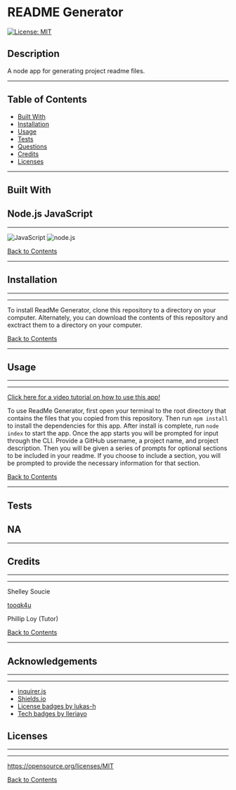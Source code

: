 # README Generator
[![License: MIT](https://img.shields.io/badge/License-MIT-yellow.svg)](https://opensource.org/licenses/MIT)

## Description 

A node app for generating project readme files.

---

## Table of Contents 

- [Built With](#built-with)
- [Installation](#installation)
- [Usage](#usage)
- [Tests](#tests)
- [Questions](#questions)
- [Credits](#credits)
- [Licenses](#licenses)

---

## Built With
 Node.js
 JavaScript
---
---

![JavaScript](https://img.shields.io/badge/javascript%20-%23323330.svg?&style=for-the-badge&logo=javascript&logoColor=%23F7DF1E)
![node.js](https://img.shields.io/badge/node.js%20-%2343853D.svg?&style=for-the-badge&logo=node.js&logoColor=white)

[Back to Contents](#table-of-contents)

---
## Installation

---
---



To install ReadMe Generator, clone this repository to a directory on your computer. Alternately, you can download the contents of this repository and exctract them to a directory on your computer.

[Back to Contents](#table-of-contents)

---

## Usage

---
---

[Click here for a video tutorial on how to use this app!](https://watch.screencastify.com/v/vBkmrkMu0BlF45VuABbgew)

To use ReadMe Generator, first open your terminal to the root directory that contains the files that you copied from this repository. Then run `npm install` to install the dependencies for this app. After install is complete, run `node index` to start the app. Once the app starts you will be prompted for input through the CLI. Provide a GitHub username, a project name, and project description. Then you will be given a series of prompts for optional sections to be included in your readme. If you choose to include a section, you will be prompted to provide the necessary information for that section.

[Back to Contents](#table-of-contents)

---

## Tests
NA
---
---


## Credits

---
---
    
Shelley Soucie

[tooqk4u](https://github.com/tooqk4u)

Phillip Loy (Tutor)



[Back to Contents](#table-of-contents)

---

## Acknowledgements

---
---

- [inquirer.js](https://www.npmjs.com/package/inquirer)
- [Shields.io](https://shields.io/)
- [License badges by lukas-h](https://gist.github.com/lukas-h/2a5d00690736b4c3a7ba)
- [Tech badges by Ileriayo](https://github.com/Ileriayo/markdown-badges)

## Licenses
---
---
https://opensource.org/licenses/MIT

[Back to Contents](#table-of-contents)
